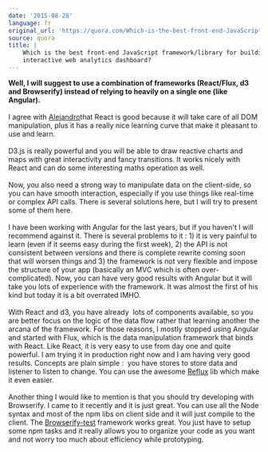 ```yaml
---
date: '2015-08-28'
language: fr
original_url: 'https://quora.com/Which-is-the-best-front-end-JavaScript-framework-library-for-building-an-interactive-web-analytics-dashboard/answer/Clément-Renaud'
source: quora
title: |
    Which is the best front-end JavaScript framework/library for building an
    interactive web analytics dashboard?
---
```


**Well, I will suggest to use a combination of frameworks (React/Flux,
d3 and Browserify) instead of relying to heavily on a single one (like
Angular).**\
\
I agree with
[Alejandro](http://quora.com/profile/Alejandro-Mart%C3%ADnez-12)that
React is good because it will take care of all DOM manipulation, plus it
has a really nice learning curve that make it pleasant to use and
learn.\
\
D3.js is really powerful and you will be able to draw reactive charts
and maps with great interactivity and fancy transitions. It works nicely
with React and can do some interesting maths operation as well.\
\
Now, you also need a strong way to manipulate data on the client-side,
so you can have smooth interaction, especially if you use things like
real-time or complex API calls. There is several solutions here, but I
will try to present some of them here.\
\
I have been working with Angular for the last years, but if you haven\'t
I will recommend against it. There is several problems to it : 1) it is
very painful to learn (even if it seems easy during the first week), 2)
the API is not consistent between versions and there is complete rewrite
coming soon that will worsen things and 3) the framework is not very
flexible and impose the structure of your app (basically an MVC which is
often over-complicated). Now, you can have very good results with
Angular but it will take you lots of experience with the framework. It
was almost the first of his kind but today it is a bit overrated IMHO.\
\
With React and d3, you have already  lots of components available, so
you are better focus on the logic of the data flow rather that learning
another the arcana of the framework. For those reasons, I mostly stopped
using Angular and started with Flux, which is the data manipulation
framework that binds with React. Like React, it is very easy to use from
day one and quite powerful. I am trying it in production right now and I
am having very good results. Concepts are plain simple :  you have
stores to store data and listener to listen to change. You can use the
awesome [Reflux](https://github.com/reflux/refluxjs) lib which make it
even easier.\
\
Another thing I would like to mention is that you should try developing
with Browserify. I came to it recently and it is just great. You can use
all the Node syntax and most of the npm libs on client side and it will
just compile to the client. The
[Browserify-test](https://github.com/alekseykulikov/browserify-test)
framework works great. You just have to setup some npm tasks and it
really allows you to organize your code as you want and not worry too
much about efficiency while prototyping.
